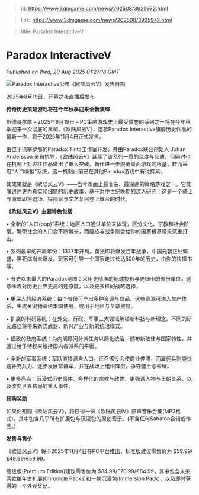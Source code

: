 > id: https://www.3dmgame.com/news/202508/3925972.html

> link: https://www.3dmgame.com/news/202508/3925972.html

> title: Paradox InteractiveV

# Paradox InteractiveV
_Published on Wed, 20 Aug 2025 01:27:18 GMT_

![Paradox Interactive公布《欧陆风云V》发售日期](https://img.3dmgame.com/uploads/images/xiaz/20250820/1755653208_109777.jpg)

2025年8月19日，开幕之夜直播后发布

**传奇历史策略游戏将在今年秋季迎来全新演绎**

斯德哥尔摩 – 2025年8月19日 – PC策略游戏史上最受赞誉的系列之一将在今年秋季迎来一次彻底的重塑。《欧陆风云V》，这款Paradox Interactive旗舰历史作品的最新一作，将于2025年11月4日正式发售。

由位于巴塞罗那的Paradox Tinto工作室开发，并由Paradox联合创始人 Johan Andersson 亲自执导，《欧陆风云V》延续了该系列一贯的深度与品质，但同时也在机制上对过往作品做出了重大突破。新作进一步脱离桌面游戏的根基，转而采用“人口模拟”系统，这一机制此前已在其他Paradox游戏中有过探索。

其成果就是《欧陆风云V》——当今市面上最复杂、最深邃的策略游戏之一。它能够讲述更为真实和细腻的历史故事，基于对中世纪晚期的深入研究：这是一个骑士与城堡即将退场、探险家与文艺复兴登上舞台的时代。

**《欧陆风云V》主要特色包括：**

• 全新的“人口(pop)”系统：地区人口通过单位来体现，区分文化、宗教和社会阶层。繁荣社会的人口会不断增长，而瘟疫与战争则会给你的国家根基带来沉重打击。

• 系列最早的开局年份：1337年开局。英法即将爆发百年战争，中国元朝正处繁盛，黑死病尚未爆发。玩家可引导一个国家走过长达500年的历史，由你的抉择书写。

• 有史以来最大的Paradox地图：采用更精准的地球投影与更细小的省份单位。这意味着对历史世界更高的还原度，以及更多样的战略选择。

• 更深入的经济系统：每个省份可产出多种资源与商品，这些资源可进入生产体系，生成关键物资供本国使用，或用于地区与全球贸易。

• 扩展的科研系统：在外交、行政、军事三大领域解锁新科技与新理念。不同的研究路径将带来新式武器、新兴产业与新的统治模式。

• 细致的政府系统：为内阁顾问分派任务以简化统治，颁布新法律与国家特性，并通过给予特权来维持国内各派系的平衡。

• 全新的军事系统：军队直接源自人口。征召徭役会使商业停滞，而雇佣兵则能快速补充兵力。逐步发展常备军，并在战场上组织阵型，争夺疆土与荣耀。

• 更多亮点：沉浸式历史事件、多样化的宗教与政体、更强调人物与王朝关系、以及改变世界格局的重大事件。

**预购奖励**

如果你预购《欧陆风云V》，将获得一份《欧陆风云IV》原声音乐合集(MP3格式)，其中包含几乎所有扩展包与沉浸包的原创音乐。(不含任何Sabaton合辑或作品。)

**发售与售价**

《欧陆风云V》将于2025年11月4日在PC平台推出，标准版建议零售价为 $59.99/£49.99/€59.99。

高级版(Premium Edition)建议零售价为 $84.99/£70.99/€84.99，其中包含未来两款编年史扩展(Chronicle Packs)和一款沉浸包(Immersion Pack)，以及即时获得的一个外观奖励。
